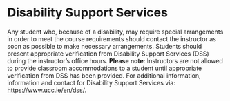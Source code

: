 # Disability Support Services

Any student who, because of a disability, may require special arrangements in order to meet the course requirements should contact the instructor as soon as possible to make necessary arrangements. Students should present appropriate verification from Disability Support Services (DSS) during the instructor’s office hours. 
**Please note**: Instructors are not allowed to provide classroom accommodations to a student until appropriate verification from DSS has been provided. 
For additional information, information and contact for Disability Support Services via: https://www.ucc.ie/en/dss/.
